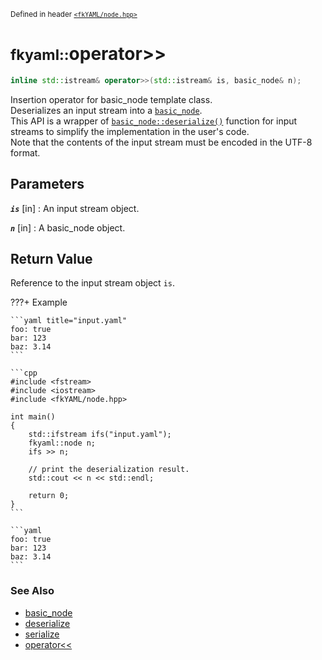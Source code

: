 <small>Defined in header [`<fkYAML/node.hpp>`](https://github.com/fktn-k/fkYAML/blob/develop/include/fkYAML/node.hpp)</small>

# <small>fkyaml::</small>operator>>

```cpp
inline std::istream& operator>>(std::istream& is, basic_node& n);
```

Insertion operator for basic_node template class.  
Deserializes an input stream into a [`basic_node`](index.md).  
This API is a wrapper of [`basic_node::deserialize()`](deserialize.md) function for input streams to simplify the implementation in the user's code.  
Note that the contents of the input stream must be encoded in the UTF-8 format.  

## **Parameters**

***`is`*** [in]
:   An input stream object.

***`n`*** [in]
:   A basic_node object.

## **Return Value**

Reference to the input stream object `is`.  

???+ Example

    ```yaml title="input.yaml"
    foo: true
    bar: 123
    baz: 3.14
    ```

    ```cpp
    #include <fstream>
    #include <iostream>
    #include <fkYAML/node.hpp>

    int main()
    {
        std::ifstream ifs("input.yaml");
        fkyaml::node n;
        ifs >> n;

        // print the deserialization result.
        std::cout << n << std::endl;

        return 0;
    }
    ```

    ```yaml
    foo: true
    bar: 123
    baz: 3.14
    ```

### **See Also**

* [basic_node](index.md)
* [deserialize](deserialize.md)
* [serialize](serialize.md)
* [operator<<](insertion_operator.md)
